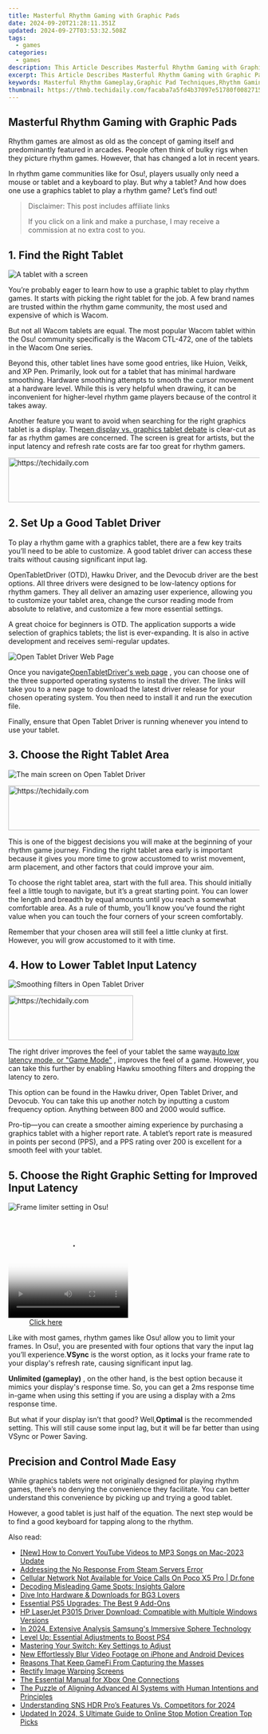 ```yaml
---
title: Masterful Rhythm Gaming with Graphic Pads
date: 2024-09-20T21:28:11.351Z
updated: 2024-09-27T03:53:32.508Z
tags:
  - games
categories:
  - games
description: This Article Describes Masterful Rhythm Gaming with Graphic Pads
excerpt: This Article Describes Masterful Rhythm Gaming with Graphic Pads
keywords: Masterful Rhythm Gameplay,Graphic Pad Techniques,Rhythm Gaming Skills,Interactive Music Games,Dynamic Tapping Patterns,Precision in Gaming,Audio-Visual Rhythm Experience
thumbnail: https://thmb.techidaily.com/facaba7a5fd4b37097e51780f00827156432b8b7f6935409750ab63148a1187d.jpg
---
```


## Masterful Rhythm Gaming with Graphic Pads

 Rhythm games are almost as old as the concept of gaming itself and predominantly featured in arcades. People often think of bulky rigs when they picture rhythm games. However, that has changed a lot in recent years.

 In rhythm game communities like for Osu!, players usually only need a mouse or tablet and a keyboard to play. But why a tablet? And how does one use a graphics tablet to play a rhythm game? Let’s find out!

>  Disclaimer: This post includes affiliate links
>
>  If you click on a link and make a purchase, I may receive a commission at no extra cost to you.
>

## 1\. Find the Right Tablet

![A tablet with a screen](https://static1.makeuseofimages.com/wordpress/wp-content/uploads/2023/09/a-tablet-with-a-screen.jpg)

 You’re probably eager to learn how to use a graphic tablet to play rhythm games. It starts with picking the right tablet for the job. A few brand names are trusted within the rhythm game community, the most used and expensive of which is Wacom.

 But not all Wacom tablets are equal. The most popular Wacom tablet within the Osu! community specifically is the Wacom CTL-472, one of the tablets in the Wacom One series.

 Beyond this, other tablet lines have some good entries, like Huion, Veikk, and XP Pen. Primarily, look out for a tablet that has minimal hardware smoothing. Hardware smoothing attempts to smooth the cursor movement at a hardware level. While this is very helpful when drawing, it can be inconvenient for higher-level rhythm game players because of the control it takes away.

 Another feature you want to avoid when searching for the right graphics tablet is a display. The[pen display vs. graphics tablet debate](https://www.makeuseof.com/pen-displays-vs-graphics-tablets/) is clear-cut as far as rhythm games are concerned. The screen is great for artists, but the input latency and refresh rate costs are far too great for rhythm gamers.

<!-- affiliate ads begin -->
<a href="https://aligracehair.sjv.io/c/5597632/1915830/19272" target="_top" id="1915830">
  <img src="//a.impactradius-go.com/display-ad/19272-1915830" border="0" alt="https://techidaily.com" width="728" height="90"/>
</a>
<img height="0" width="0" src="https://aligracehair.sjv.io/i/5597632/1915830/19272" style="position:absolute;visibility:hidden;" border="0" />
<!-- affiliate ads end -->

## 2\. Set Up a Good Tablet Driver

 To play a rhythm game with a graphics tablet, there are a few key traits you’ll need to be able to customize. A good tablet driver can access these traits without causing significant input lag.

 OpenTabletDriver (OTD), Hawku Driver, and the Devocub driver are the best options. All three drivers were designed to be low-latency options for rhythm gamers. They all deliver an amazing user experience, allowing you to customize your tablet area, change the cursor reading mode from absolute to relative, and customize a few more essential settings.

 A great choice for beginners is OTD. The application supports a wide selection of graphics tablets; the list is ever-expanding. It is also in active development and receives semi-regular updates.

![Open Tablet Driver Web Page](https://static1.makeuseofimages.com/wordpress/wp-content/uploads/2023/09/open-tablet-driver-web-page.jpg)

 Once you navigate[OpenTabletDriver's web page](https://opentabletdriver.net/) , you can choose one of the three supported operating systems to install the driver. The links will take you to a new page to download the latest driver release for your chosen operating system. You then need to install it and run the execution file.

 Finally, ensure that Open Tablet Driver is running whenever you intend to use your tablet.

## 3\. Choose the Right Tablet Area

![The main screen on Open Tablet Driver](https://static1.makeuseofimages.com/wordpress/wp-content/uploads/2023/09/the-main-screen-on-open-tablet-driver-1.jpg)

<!-- affiliate ads begin -->
<a href="https://appsumo.8odi.net/c/5597632/2043661/7443" target="_top" id="2043661">
  <img src="//a.impactradius-go.com/display-ad/7443-2043661" border="0" alt="https://techidaily.com" width="728" height="90"/>
</a>
<img height="0" width="0" src="https://appsumo.8odi.net/i/5597632/2043661/7443" style="position:absolute;visibility:hidden;" border="0" />
<!-- affiliate ads end -->

 This is one of the biggest decisions you will make at the beginning of your rhythm game journey. Finding the right tablet area early is important because it gives you more time to grow accustomed to wrist movement, arm placement, and other factors that could improve your aim.

 To choose the right tablet area, start with the full area. This should initially feel a little tough to navigate, but it’s a great starting point. You can lower the length and breadth by equal amounts until you reach a somewhat comfortable area. As a rule of thumb, you’ll know you’ve found the right value when you can touch the four corners of your screen comfortably.

 Remember that your chosen area will still feel a little clunky at first. However, you will grow accustomed to it with time.

## 4\. How to Lower Tablet Input Latency

![Smoothing filters in Open Tablet Driver](https://static1.makeuseofimages.com/wordpress/wp-content/uploads/2023/09/smoothing-filters-in-open-tablet-driver.jpg)

<!-- affiliate ads begin -->
<a href="https://bluettius.sjv.io/c/5597632/2139116/17108" target="_top" id="2139116">
  <img src="//a.impactradius-go.com/display-ad/17108-2139116" border="0" alt="https://techidaily.com" width="250" height="90"/>
</a>
<img height="0" width="0" src="https://bluettius.sjv.io/i/5597632/2139116/17108" style="position:absolute;visibility:hidden;" border="0" />
<!-- affiliate ads end -->

 The right driver improves the feel of your tablet the same way[auto low latency mode, or "Game Mode"](https://www.makeuseof.com/what-is-auto-low-latency-mode-is-it-the-same-as-game-mode/) , improves the feel of a game. However, you can take this further by enabling Hawku smoothing filters and dropping the latency to zero.

 This option can be found in the Hawku driver, Open Tablet Driver, and Devocub. You can take this up another notch by inputting a custom frequency option. Anything between 800 and 2000 would suffice.

 Pro-tip—you can create a smoother aiming experience by purchasing a graphics tablet with a higher report rate. A tablet’s report rate is measured in points per second (PPS), and a PPS rating over 200 is excellent for a smooth feel with your tablet.

## 5\. Choose the Right Graphic Setting for Improved Input Latency

![Frame limiter setting in Osu!](https://static1.makeuseofimages.com/wordpress/wp-content/uploads/2023/09/frame-limiter-setting-in-osu.jpg)

<!-- affiliate ads begin -->
<span id="1912746">
					<video width="240" height="200" style="cursor:pointer"
           poster="//a.impactradius-go.com/display-clicktoplayimage/1912746.png"
           onclick="if(!this.playClicked){this.play();this.setAttribute('controls',true);this.playClicked=true;}">
	   <source src="//a.impactradius-go.com/display-ad/20231-1912746">
	   <img src="//a.impactradius-go.com/display-clicktoplayimage/1912746.png" style="border: none; height: 100%; width: 100%; object-fit: contain">
	</video>
	<div style="width:150px;text-align:center"><a href="javascript:window.open(decodeURIComponent('https%3A%2F%2Fmindmanager.sjv.io%2Fc%2F5597632%2F1912746%2F20231'), '_blank');void(0);">Click here</a></div>
</span>
<img height="0" width="0" src="https://imp.pxf.io/i/5597632/1912746/20231" style="position:absolute;visibility:hidden;" border="0" />
<!-- affiliate ads end -->

 Like with most games, rhythm games like Osu! allow you to limit your frames. In Osu!, you are presented with four options that vary the input lag you’ll experience.**VSync** is the worst option, as it locks your frame rate to your display's refresh rate, causing significant input lag.

**Unlimited (gameplay)** , on the other hand, is the best option because it mimics your display's response time. So, you can get a 2ms response time in-game when using this setting if you are using a display with a 2ms response time.

 But what if your display isn’t that good? Well,**Optimal** is the recommended setting. This will still cause some input lag, but it will be far better than using VSync or Power Saving.

## Precision and Control Made Easy

 While graphics tablets were not originally designed for playing rhythm games, there’s no denying the convenience they facilitate. You can better understand this convenience by picking up and trying a good tablet.

 However, a good tablet is just half of the equation. The next step would be to find a good keyboard for tapping along to the rhythm.

<ins class="adsbygoogle"
     style="display:block"
     data-ad-format="autorelaxed"
     data-ad-client="ca-pub-7571918770474297"
     data-ad-slot="1223367746"></ins>

<ins class="adsbygoogle"
     style="display:block"
     data-ad-client="ca-pub-7571918770474297"
     data-ad-slot="8358498916"
     data-ad-format="auto"
     data-full-width-responsive="true"></ins>

<span class="atpl-alsoreadstyle">Also read:</span>
<div><ul>
<li><a href="https://youtube-blog.techidaily.com/ow-to-convert-youtube-videos-to-mp3-songs-on-mac-2023-update/"><u>[New] How to Convert YouTube Videos to MP3 Songs on Mac-2023 Update</u></a></li>
<li><a href="https://games-able.techidaily.com/addressing-the-no-response-from-steam-servers-error/"><u>Addressing the No Response From Steam Servers Error</u></a></li>
<li><a href="https://howto.techidaily.com/cellular-network-not-available-for-voice-calls-on-poco-x5-pro-drfone-by-drfone-fix-android-problems-fix-android-problems/"><u>Cellular Network Not Available for Voice Calls On Poco X5 Pro | Dr.fone</u></a></li>
<li><a href="https://games-able.techidaily.com/decoding-misleading-game-spots-insights-galore/"><u>Decoding Misleading Game Spots: Insights Galore</u></a></li>
<li><a href="https://games-able.techidaily.com/dive-into-hardware-and-downloads-for-bg3-lovers/"><u>Dive Into Hardware & Downloads for BG3 Lovers</u></a></li>
<li><a href="https://games-able.techidaily.com/essential-ps5-upgrades-the-best-9-add-ons/"><u>Essential PS5 Upgrades: The Best 9 Add-Ons</u></a></li>
<li><a href="https://win-amazing.techidaily.com/hp-laserjet-p3015-driver-download-compatible-with-multiple-windows-versions/"><u>HP LaserJet P3015 Driver Download: Compatible with Multiple Windows Versions</u></a></li>
<li><a href="https://some-techniques.techidaily.com/in-2024-extensive-analysis-samsungs-immersive-sphere-technology/"><u>In 2024, Extensive Analysis Samsung's Immersive Sphere Technology</u></a></li>
<li><a href="https://games-able.techidaily.com/level-up-essential-adjustments-to-boost-ps4/"><u>Level Up: Essential Adjustments to Boost PS4</u></a></li>
<li><a href="https://games-able.techidaily.com/mastering-your-switch-key-settings-to-adjust/"><u>Mastering Your Switch: Key Settings to Adjust</u></a></li>
<li><a href="https://ai-vdieo-software.techidaily.com/new-effortlessly-blur-video-footage-on-iphone-and-android-devices/"><u>New Effortlessly Blur Video Footage on iPhone and Android Devices</u></a></li>
<li><a href="https://games-able.techidaily.com/reasons-that-keep-gamefi-from-capturing-the-masses/"><u>Reasons That Keep GameFi From Capturing the Masses</u></a></li>
<li><a href="https://graphic-issues.techidaily.com/rectify-image-warping-screens/"><u>Rectify Image Warping Screens</u></a></li>
<li><a href="https://games-able.techidaily.com/the-essential-manual-for-xbox-one-connections/"><u>The Essential Manual for Xbox One Connections</u></a></li>
<li><a href="https://tech-haven.techidaily.com/the-puzzle-of-aligning-advanced-ai-systems-with-human-intentions-and-principles/"><u>The Puzzle of Aligning Advanced AI Systems with Human Intentions and Principles</u></a></li>
<li><a href="https://fox-helps.techidaily.com/understanding-sns-hdr-pros-features-vs-competitors-for-2024/"><u>Understanding SNS HDR Pro’s Features Vs. Competitors for 2024</u></a></li>
<li><a href="https://video-content-creator.techidaily.com/updated-in-2024-s-ultimate-guide-to-online-stop-motion-creation-top-picks/"><u>Updated In 2024, S Ultimate Guide to Online Stop Motion Creation Top Picks</u></a></li>
</ul></div>


